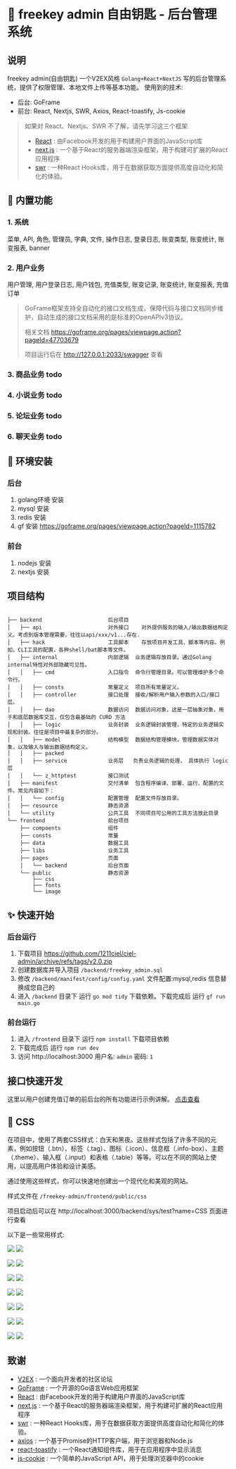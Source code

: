 # 🍉 freekey admin 自由钥匙 - 后台管理系统

## 说明

freekey admin(自由钥匙) 一个V2EX风格 `Golang+React+NextJS` 写的后台管理系统，提供了权限管理、本地文件上传等基本功能。
使用到的技术:

- 后台: GoFrame
- 前台: React, Nextjs, SWR, Axios, React-toastify, Js-cookie

> 如果对 React、Nextjs、SWR 不了解，请先学习这三个框架
> - [React](https://github.com/facebook/react) : 由Facebook开发的用于构建用户界面的JavaScript库
> - [next.js](https://github.com/vercel/next.js) : 一个基于React的服务器端渲染框架，用于构建可扩展的React应用程序
> - [swr](https://github.com/vercel/swr) : 一种React Hooks库，用于在数据获取方面提供高度自动化和简化的体验。

## 🍒 内置功能

### 1. 系统

菜单, API, 角色, 管理员, 字典, 文件, 操作日志, 登录日志, 账变类型, 账变统计, 账变报表, banner

### 2. 用户业务

用户管理, 用户登录日志, 用户钱包, 充值类型, 账变记录, 账变统计, 账变报表, 充值订单
> GoFrame框架支持全自动化的接口文档生成，保障代码与接口文档同步维护，自动生成的接口文档采用的是标准的OpenAPIv3协议。
>
> 相关文档 https://goframe.org/pages/viewpage.action?pageId=47703679
>
> 项目运行后在 http://127.0.0.1:2033/swagger 查看

### 3. 商品业务 todo

### 4. 小说业务 todo

### 5. 论坛业务 todo

### 6. 聊天业务 todo

## 🌸 环境安装

### 后台

1. golang环境 安装
2. mysql 安装
3. redis 安装
4. gf 安装 https://goframe.org/pages/viewpage.action?pageId=1115782

### 前台

1. nodejs 安装
2. nextjs 安装

## 项目结构

```text

├── backend                     后台项目 
│   ├── api                     对外接口	对外提供服务的输入/输出数据结构定义。考虑到版本管理需要，往往以api/xxx/v1...存在.
│   ├── hack                    工具脚本	存放项目开发工具、脚本等内容。例如，CLI工具的配置，各种shell/bat脚本等文件。
│   ├── internal                内部逻辑  业务逻辑存放目录。通过Golang internal特性对外部隐藏可见性。
│   │   ├── cmd                 入口指令  命令行管理目录。可以管理维护多个命令行。
│   │   ├── consts              常量定义  项目所有常量定义。
│   │   ├── controller          接口处理  接收/解析用户输入参数的入口/接口层。
│   │   ├── dao                 数据访问  数据访问对象，这是一层抽象对象，用于和底层数据库交互，仅包含最基础的 CURD 方法
│   │   ├── logic               业务封装  业务逻辑封装管理，特定的业务逻辑实现和封装。往往是项目中最复杂的部分。
│   │   ├── model               结构模型  数据结构管理模块，管理数据实体对象，以及输入与输出数据结构定义。
│   │   ├── packed
│   │   ├── service             业务层   负责业务逻辑的处理， 具体执行 logic 层
│   │   └── z_httptest          接口测试 
│   ├── manifest                交付清单  包含程序编译、部署、运行、配置的文件。常见内容如下：
│   │   └── config              配置管理  配置文件存放目录。
│   ├── resource                静态资源
│   └── utility                 公共工具  不同项目可公用的工具方法放此目录
└── frontend                    前台项目
    ├── compoents               组件
    ├── consts                  常量
    ├── data                    数据工具
    ├── libs                    业务工具
    ├── pages                   页面
    │   └── backend             后台页面
    └── public                  静态资源
        ├── css
        ├── fonts
        └── image
```

## ✨️ 快速开始

### 后台运行

1. 下载项目 https://github.com/1211ciel/ciel-admin/archive/refs/tags/v2.0.zip
2. 创建数据库并导入项目 `/backend/freekey_admin.sql`
3. 修改 `/backend/manifest/config/config.yaml` 文件配置:mysql,redis 信息替换成您自己的
4. 进入 `/backend` 目录下 运行 `go mod tidy` 下载依赖。下载完成后 运行 `gf run main.go`

### 前台运行

1. 进入 `/frontend` 目录下 运行 `npm install` 下载项目依赖
2. 下载完成后 运行 `npm run dev`
3. 访问  http://localhost:3000 用户名: `admin` 密码: `1`

## 接口快速开发

这里以用户创建充值订单的前后台的所有功能进行示例讲解。 [点击查看](docs/demo_interface.md)

## 🌈 CSS

在项目中，使用了两套CSS样式：白天和黑夜。这些样式包括了许多不同的元素，例如按钮（.btn）、标签（.tag）、图标（.icon）、信息框（.info-box）、主题（.theme）、输入框（.input）和表格（.table）等等。可以在不同的网站上使用，以提高用户体验和设计美感。

通过使用这些样式，你可以快速地创建出一个现代化和美观的网站。

样式文件在 `/freekey-admin/frontend/public/css`

项目启动后可以在 http://localhost:3000/backend/sys/test?name=CSS 页面进行查看

以下是一些常用样式:

![](docs/btn.jpg)
![](docs/btn-dark.jpg)

![](docs/link.jpg)
![](docs/link-dark.jpg)

![](docs/tag.jpg)
![](docs/tag-dark.jpg)

![](docs/icon.jpg)
![](docs/icon-dark.jpg)

![](docs/info-box.jpg)
![](docs/info-box-dark.jpg)

![](docs/theme.jpg)
![](docs/theme-dark.jpg)

![](docs/table.jpg)
![](docs/table-dark.jpg)

## 致谢

- [V2EX](https://www.v2ex.com/) : 一个面向开发者的社区论坛
- [GoFrame](https://github.com/gogf/gf) : 一个开源的Go语言Web应用框架
- [React](https://github.com/facebook/react) : 由Facebook开发的用于构建用户界面的JavaScript库
- [next.js](https://github.com/vercel/next.js) : 一个基于React的服务器端渲染框架，用于构建可扩展的React应用程序
- [swr](https://github.com/vercel/swr) : 一种React Hooks库，用于在数据获取方面提供高度自动化和简化的体验。
- [axios](https://github.com/axios/axios) : 一个基于Promise的HTTP客户端，用于浏览器和Node.js
- [react-toastify](https://github.com/fkhadra/react-toastify) :  一个React通知组件库，用于在应用程序中显示消息
- [js-cookie](https://github.com/js-cookie/js-cookie) : 一个简单的JavaScript API，用于处理浏览器中的cookie
